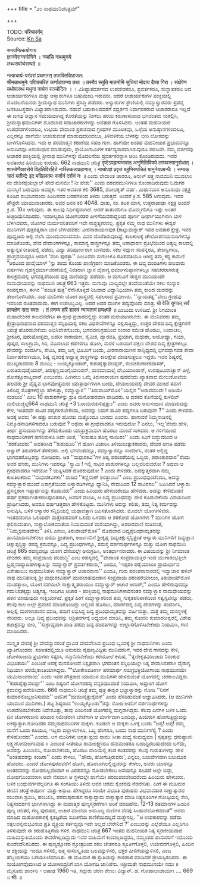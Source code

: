 +++
title = "೨೦ ನಾಥಮುನಿಚರಿತ್ರಮ್"

+++

TODO: परिष्कार्यम्  
Source: [Kn Sa](https://archive.org/download/deshika-prabandha/deshika-prabandha-kn-sa.pdf)

समग्रभित्कयोगाय  
ज्ञानवैराग्ययोगिने । 
नमांसि नाथमुनये  
लब्धसर्वार्थसम्पदे ॥  

नत्वाचार्य-परंपरां प्रथमतस्  तप्तक्तिविभ्राजतः   
श्रीमन्नाथमुनेः पवित्रचरितं कर्णाटवाण्या तथा ॥ 
तस्यैव स्तुति मातनोमि सुधियां मोदाय दैव्या गिरा । संक्षेपेण यथोपलब्ध मधुना नाथेन सञ्चोदितः । । 
ವಿಶಿಷ್ಟಾತದರ್ಶನದ ಉಪದೇಶಕರೂ, ಪ್ರವರ್ತಕರೂ, ಸಂಸ್ಥಾಪಕರೂ ಆದ ಆಚಾರ್ಯರುಗಳೂ ಮತ್ತು ಆಳ್ವಾರುಗಳೂ ಬಹುಮಂದಿ ಇರುವರು. ಆದರೆ ಆಚಾರ್ಯರುಗಳ 
ಪಂಕ್ತಿಯಲ್ಲಿ 
ಮೊದಲನೆಯವರು ಶ್ರೀಮನ್ನಾಥ ಮುನಿಗಳು ಪ್ರಸಿದ್ಧಿ 
ಪಡೆದರು. ಆಳ್ವಾರುಗಳ ಶ್ರೇಣಿಯಲ್ಲಿ ನಮ್ಮಾಳ್ವಾರವರು ಪ್ರಪನ್ನ ಜನಕೂಟಸ್ಥರಾಗಿ ವಿಖ್ಯಾತರಾಗಿರುವರು. ನಡುವೆ ಬಹುಕಾಲದವರೆಗೆ ಸದ್ದರ್ಶನ ನಿರ್ವಾಹಕರಾದ ಆಚಾರರಾರೂ ಇಲ್ಲದೆ ಈ ಜಗವು ಅಜ್ಞಾನ ಸಮಯವಾಗಿದ್ದ ಕೊರತೆಯನ್ನು ನೀಗಲು ಪರಮ ಕರುಣಾಳುವಾದ ಭಗವಂತನು ಸಂಕಲ್ಪಿಸಿ, ಶ್ರೀಮನ್ನಾಥಮುನಿಗಳೇ ಮೊದಲಾದ ಸದಾಚಾರರುಗಳನ್ನು ಅವತಾರ ಗೊಳಿಸಿದನು. ಅಂತಹ ಮಹನೀಯರ ಉಪದೇಶಗಳಿಂದಲೂ, ಉಭಯ ವೇದಾಂತ ಪ್ರಕಾಶವಾದ ಗ್ರಂಥಗಳ ಮೂಲಕವೂ, ಒಳ್ಳೆಯ ಅನುಷ್ಠಾನಗಳಿಂದಲೂ, ಎಲ್ಲರನ್ನೂ ಹಾಗೆಯೇ ಆಚರಿಸುವಂತೆ ಮಾಡುವುದರಿಂದಲೂ, ತಿಳಿವಳಿಕೆಯ ಬೆಳಕನ್ನು ಬೀರಿ ಲೋಕವನ್ನು ಬಾಳಗೊಳಿಸಿದನು. ಇದು ಆ ಪರಮಾತ್ಮನ ಕರುಣೆಯ ಸಹಜ ಗುಣ. ಹಾಗೆಯೇ ಅಂತಹ ಮಹನೀಯರ ಪ್ರಭಾವವನ್ನೂ ಅನುದಿನವೂ ಅನುಸಂಧಾನ ಮಾಡುವುದು, ಶ್ರೇಯೋಗಾಮಿಗಳ ಕರ್ತವ್ಯಸಾರವಾಗಿರುವುದೂ ಸಹಜವೇ. 
ನಮ್ಮ ದರ್ಶನವು ಆಚಾರರ ಪಂಕ್ತಿಯಲ್ಲಿ ಶ್ರೀನಾಥ ಮುನಿಗಳನ್ನೇ ಮೊದಲನೆಯ ಪ್ರವರ್ತಕರನ್ನಾಗಿ ಆರಿಸಿ ಕೊಂಡಿರುವುದು. ಇವರ ಅವತಾರದ ಹಿರಿಮೆಯ ಕುರುಹು. 
662 
ನಾಥಮುನಿ ಚರಿತ್ರೆ 
दृष्टेऽपहृत्यभावात् अनुमितिविषये लाघवस्यानुरोधात् । शास्त्रेणैवावसेये विहतिविरहिते नास्तिकत्वप्रहाणात् । नाथोपज्ञं प्रवृत्तं बहुभिरुपचितं यामुनेयप्रबन्धैः । 
सम्यक् त्रातं यतीन्द्रैः इद मखिलतमः कर्शनं दर्शनं नः ॥ ಎಂದು ವೇದಾಂತ ಚಾರರೂ, ಅರುಳ್ ಪತ್ತ ನಾದಮುನಿ ಮುದಲಾಂ ನಂ ದೇಶಿಕರೈಯಲ್ಲಾಲ್ ಪೇದೆ ಮನಮೇ ! ನೀ ಪೇಶು'' ಎಂದು ವರವರಮುನಿಗಳೂ ಕೊಂಡಾಡಿರುವುದು ಓದುಗರ ಮನಸ್ಸಿಗೆ ಬರುವುದು ಅವಶ್ಯಕ. 
ಇತರ ಅವತಾರ 
ಕಲಿ 3685, ಶೋಭಕೃತ್ ವರ್ಷ. ಮಿಥುನವಾಸ ಅನೂರಾಧಾ ನಕ್ಷತ್ರ ಕೂಡಿದ ಶುಭದಿನದಂದು ಹಿಂದಿನವರ ಬರಹಗಳಿಂದ ತಿಳಿದು ಬರುತ್ತದೆ. ಅಂದರೆ ಕ್ರಿ.ಶ. 585 ಆಗುವುದು. 
ಇವರ ಪೌತ್ರರೇ ಯಾಮುನಾಚಾರರು. ಅವರ ಜನನ ಕಲಿ 4048. ಧಾತು, ಸಂ. ಕಟಕ ಮಾಸ, ಉತ್ತರಾಷಾಢಾ ನಕ್ಷತ್ರ ಅಂದರೆ ಕ್ರಿ.ಶ. 10॥ ಆಗುವುದು. ಈ ಕಾಲವು ನಿರ್ಧಿಷ್ಟವಾಗಿದೆ. ಆದರೆ ತಾತಂದರಿಗೂ ಮೊಮ್ಮಗನಿಗೂ ಇಷ್ಟು ಅಂತರ ಅಚ್ಚರಿಯೆನಿಸದಿರದು. ಇವರೀಲ್ವರೂ ಯೋಗನಿರತರ ಪೀಳಿಗೆಯವರಾದ್ದರಿಂದ ಪೂರ್ಣ ದೀರ್ಘಾಯುಗಳಾಗಿ ಬಾಳಿ ಬೆಳಗಿದವರು, ಯೋಗದ ಮರ್ಮವರಿತವರಿಗೆ ಇದೇ ನಾಶ್ಚತ್ಯಕರವಲ್ಲ. ಪ್ರಕೃತ ನಮ್ಮ ನಾಥ ಮುನಿಗಳು ಈಶ್ವರ ಮುನಿಗಳಿಗೆ ಪುತ್ರರತ್ನರಾಗಿ ಬಾಳಿ ಬೆಳಗಿದವರು: ವೀರನಾರಾಯಣಪುರ (ಕಾಟ್ಟುಮನ್ನಾರ್ ಇವರ ಅವತಾರ ಕ್ಷೇತ್ರ. ಇವರ ಪೂಧ್ವಜರು ಅಲ್ಲಿ ನೆಲೆಸಿ ಮುಂದುವರಿಸಿದವರು. ವಿವರ ದೊರೆತಿರುವುದಿಷ್ಟೆ. 
ಕಾಲಕಾಲಕ್ಕೆ ಚೌಲೋಪನಯನಾದಿಗಳನ್ನೂ ಮಾಡಿಕೊಂಡು, ವೇದ ವೇದಾಂಗಗಳನ್ನೂ, ಸಾಮಾನ್ಯ ಶಾಸ್ತ್ರಗಳನ್ನೂ ತಮ್ಮ ಅಸಾಧಾರಣ ಪ್ರತಿಭೆಯಿಂದ ಅತ್ಯಲ್ಪ ಕಾಲದಲ್ಲಿ ಅತ್ಯುನ್ನತ ರೀತಿಯಲ್ಲಿ ಪಡೆದು, ವಿದ್ಯಾ ಪರಿಪೂರ್ಣರಾಗಿ ಬಾಳಿದರು. 
ಸಕಲ ಸದ್ಗುಣ ಸಂಪನ್ನರೂ, ತೇಜಸ್ವಿಗಳೂ, ಪ್ರಾಪ್ತವಯಸ್ಕರೂ ಆದಾಗ 'ವಂಗಿ ಪುರತ್ತಾ'' ಎಂಬುವರು ಸುಗುಣಳೂ ರೂಪವತಿಯೂ ಆಗಿದ್ದ ತಮ್ಮ ಕನ್ಯ ಕಾಮಣಿ “ಅರವಿಂದ ಪಾವೈಯಾಳ್ 'ನ್ನು ತಂದು ಕೊಂಡು ಪಾಣಿಗ್ರಹಣ ಮಾಡಿಕೊಂಡರು. ಈ ದಿವ್ಯ ದಂಪತಿಗಳು ಹಲವಾರು ವರ್ಷಗಳು ಗೃಹಸ್ಥಧರ್ಮಾಚರಣೆಯಲ್ಲಿ ನಿರತರಾಗಿ ಜ್ಞಾನ ವೈರಾಗ್ಯ ಧರ್ಮಾನುಷ್ಠಾನಗಳಲ್ಲೂ ಸಹಚರರಾಗಿರುತ್ತ ಕಾಲಕ್ರಮದಲ್ಲಿ ಭಗವತೃಪೆಯಿಂದ ಪುತ್ರ ಮಣಿಯನ್ನು ಪಡೆದರು. ಆ ಮಗುವಿಗೆ ಈಶ್ವರ ಮುನಿಯಂದೇ ನಾಮಧೇಯವನ್ನು 
ನಾಥಮುನಿ ಚರಿತ್ರೆ 
663 
ಇತ್ತರು. ಮಗುವೂ ಬಾಲ್ಯದಲ್ಲೇ ತಂದೆಯಂತೆಯೇ ಸಕಲ ಸಂಸ್ಕಾರ ಸಂಪನ್ನರಾಗಿ, ಈಗಿನ ''ಪಂಡಿತ ಪುತ್ರ''ನೆನೆಸಿಕೊಳ್ಳದೆ ನಿಜವಾದ ವಿದ್ಯಾನಿಧಿಯಾಗಿ ತಮ್ಮ ಕುಲದ ಯಶವನ್ನು 
ತೇಜಗೊಳಿಸಿದರು. 
ನಾಥ ಮುನಿಗಳು ಯೋಗ ಶಾಸ್ತ್ರದಲ್ಲಿ ಸಫಲರಾದ ಪ್ರವೀಣರು. ''ನ್ಯಾಯತತ್ವ''ವೆಂಬ ಗ್ರಂಥವು ಇವರಿಂದ ರಚಿತವಾದುದು. ಈಗ ಉಪಲಬ್ದವಿಲ್ಲ. ಆದರೆ ಅದರ ಮಂಗಳ ಪದ್ಯವೊಂದು ಮಾತ್ರ. 
यो वेत्ति युगपत् सर्वं प्रत्यक्षेण सदा स्वतः । 
तं प्रणम्य हरिं शास्त्रं न्यायतत्वं प्रचक्ष्महे ॥ 
ಎಂಬುದು ಉಳಿದಿದೆ. ಶ್ರೀ ನಿಗಮಾಂತ ಮಹಾದೇಶಿಕರ ಕಾಲದವರೆಗೂ ಈ ಗ್ರಂಥ ಪ್ರಚಾರದಲ್ಲಿದ್ದು ನಂತರ ಮರೆಯಾಗಿರಬೇಕು. 
ಈ ಮುನಿವರರು ತಮ್ಮ ಕ್ಷೇತ್ರಾಧಿನಾಥನಾದ ಪರಮಾತ್ಮನ ಸನ್ನಿಧಿಯಲ್ಲಿ ಸಕಲ ವಿಧಸೇವೆಗಳನ್ನೂ ಸಲ್ಲಿಸುತ್ತಿದ್ದು, ಉತ್ತರ ದೇಶದ ದಿವ್ಯ ಕ್ಷೇತ್ರಗಳಿಗೆ ಯಾತ್ರೆ ಹೊರಡಬೇಕೆಂದು ಅಭಿನಿವೇಶಗೊಂಡು, ಭಗವದನುಗ್ರಹದಿಂದ ಸಂಸಾರ ಸಮೇತ ಹೊರಟು, ಸಿಂಹಾಚಲ, ಶ್ರೀಕೂರ, ಪುರುಷೋತ್ತಮ, ಬದರೀ ನಾರಾಯಣ, ನೈಮಿಶ, ದ್ವಾರವತಿ, ಪ್ರಯಾಗ, ಮಧುರಾ, ಅಯೋಧ್ಯಾ, ಗಯಾ, ಪುಷ್ಕರ, ಸಾಲಗ್ರಾಮ, ಗಿರಿ, ಮೊದಲಾದ ಕಡೆಗಳಿಗೂ ಹೋಗಿ, ಮರಳಿ ಬರುವಾಗ ದಕ್ಷಿಣ ದೇಶದ ದಿವ್ಯ ಕ್ಷೇತ್ರಗಳಲ್ಲೂ ದೇವರನ್ನು ಸಂದರ್ಶಿಸಿ, ಸೇವಿಸಿ, ತಮ್ಮ ಜನ್ಮ ಭೂಮಿಗೆ ಬಂದು, ವೀರನಾರಾಯಣನ ಸಾನ್ನಿಧ್ಯದಲ್ಲಿ ಭಗವದ್ಭಾಗವತ ಸೇವಾ ನಿರ್ವಾಹಕರಾಗಿಯೂ, ಶಿಷ್ಯ ವೃಂದಕ್ಕೆ ಅಧ್ಯಾತ್ಮ ಶಾಸ್ತ್ರಗಳನ್ನು ಕಾಲಕ್ಷೇಪ ಮಾಡಿಸುತ್ತಲೂ ಇದ್ದರು. 
ಇವರ ಶಿಷ್ಯರಲ್ಲಿ ಮುಖ್ಯರಾದವರು 8 ಮಂದಿ; - ಉಯ್ಯಕ್ಕೊಂಡಾರ್, ಕುರುಹೈಕ್ಕಾವಲಪ್ಪನ್, ನಂಬಿಕರುಣಾಕರದಾಸರ್, ಏರುತಿರುವುಡೈಯಾರ್, ತಿರುಕ್ಕಣ್ಣಮಂಗೈಯಾಂಡನ್, ವಾನಮಾಮಲೈ ದೇವಿಯಾಂಡಾನ್, ಉರಪ್ಪಟೂರಾಚ್ಚಾನ್ ಪಿಳ್ಳೆ, ಶೋಕತ್ತೂರಾಟ್ಯವಾನ್ ಎಂಬುವರು. ಹೀಗಿರಲು ಒಮ್ಮೆ ತಿರುನಾರಾಯಣ ಪುರವೆಂದು ಖ್ಯಾತವಾದ ಮೇಲುಕೋಟೆಯ ಹಲವರು ಶ್ರೀ ವೈಷ್ಣವ ಭಾಗವೋತ್ತಮರು ಯಾತ್ರಾರ್ಥಿಗಳಾಗಿ ಬಂದು, ದೇವಾಲಯದಲ್ಲಿ ದೇವರ ಮುಂದೆ ತಮಗೆ ತಿಳಿದಿದ್ದ ಸೊತ್ರಗಳನ್ನೆಲ್ಲಾ ಹೇಳುತ್ತಾ, ನಮ್ಮಾಳ್ವಾರ'' ''ತಿರುವಾಯ್‌ಮೊಳಿ''ಯಲ್ಲಿನ ''ಆರಾವಮುದೇ ! ಅಡಿಯೇ ನುಡಲುಂ'' ಎಂಬ 10 ಪಾಶುರಗಳನ್ನು ಶ್ರುತಿ ಮನೋಹರವಾಗಿ ಪಾಡಿದರು. ಆ ದಶಕದ ಕೊನೆಯಲ್ಲಿ ಕುಳಲಿಲ್ ಮಲಿಯಚ್ಚನ್ನ664 
ನಾಥಮುನಿ ಚರಿತ್ರೆ 
+3 
ಓರಾಯಿರಡುಳಿಪ್ಪತ್ತುಂ'' ಎಂದು ಅವರು ಅನುಸಂಧಾನ ಮಾಡಿದುದನ್ನು ಕೇಳಿ, ಇಂತಹವೇ ಸಾವಿರ ಪದ್ಯಗಳಿರಬೇಕೆಂದು, ಅವರನ್ನು ನಿಮಗೆ ಸಾವಿರ ಪದ್ಯಗಳೂ ಬರುವುವೇ ?'' ಎಂದು ಕೇಳಿದರು. ಅದಕ್ಕೆ ಅವರು 'ಈ ಹತ್ತು ಪಾಶುರ ಹೊರತು ಮತ್ತೊಂದೂ ಬಾರದು ಎಂದರು. ಹಾಗಾದರೆ ನಿಮ್ಮನಾಡಿನಲ್ಲಿ ನಿಮ್ಮೊಡನಾಡಿಗಳಿಗಾದರೂ ಬರುವುವೆ ? ಅಥವಾ ಈ ಗ್ರಂಥವಾದರೂ ಇರುವುದೋ ? ಎನಲು, 'ಇಲ್ಲ'ವೆಂದು ಹೇಳಿ, ತೀರ್ಥ ಪ್ರಸಾದಾದಿಗಳನ್ನು ತೆಗೆದುಕೊಂಡು ಯಾತ್ರಾಕ್ರಮವಾಗಿ ಹೊರಟು ಮುಂದೆ ಸಾಗಿದರು. 
ಆ ಗಳಿಗೆಯಿಂದ ನಾಥಮುನಿಗಳಿಗೆ ಹಗಲಿರುಳೂ ಅದೇ ಚಿಂತೆ, ''ಕುರುಹೂ‌ ತೊನ್ನ ನಾಯಿರಂ'' ಎಂದು ಕಿವಿಗೆ ಬಿದ್ದುದರಿಂದ ಆ 'ಶರಕೋಪರು'' ಅವತರಿಸಿದ ''ಕುರುಹೂರಿ''ಗೆ ಹೋಗಿ ವಿಚಾರಿಸಿ ತಿಳಿಯಲುತ್ಸುಕರಾದರು, ದೇವರ ಆಣತಿ ಪಡೆದು ಆಳ್ವಾರ್ ತಿರುನಗರಿಗೆ ತೆರಳಿದರು. ಅಲ್ಲಿ ಭಗವಂತನನ್ನೂ, ನಮ್ಮಾಳ್ವಾರನ್ನೂ ಸಂದರ್ಶಿಸಿ, ನಂತರ ಅಲ್ಲಿದ್ದ ಭಾಗವತರೊಬ್ಬರನ್ನು ನೋಡಿದರು. ಆತ ''ಮಧುರಕವಿ''ಗಳ ಶಿಷ್ಯ ಪರಂಪರೆಯಲ್ಲಿ ಒಬ್ಬರು, ಪರಾಂಕುಶದಾಸ''ರೆಂದು ಅವರ ಹೆಸರು, ಮುನಿಗಳು ಇವರನ್ನೂ 'ಸ್ವಾಮಿ ! ಇಲ್ಲಿ ಸಾವಿರ ಪಾಶುರಗಳನ್ನೂ ಬಲ್ಲವರಿರುವರೋ ? ಅಥವಾ ಆ ಗ್ರಂಥವಾದರೂ ಇದೆಯೋ ? ಯತ್ನಿಸಿದರೆ ದೊರಕುವುದೋ ? ಎಂದು ಕೇಳಿದರು. ಅದಕ್ಕುತ್ತರವಾಗಿ ನಮ್ಮ ಕುಲತಿಲಕರಾದ ''ಮಧುರಕವಿಗಳು'' ಪಾಡಿದ ''ಕಣ್ಣಿನುಣ್ ಶಿರತ್ತಾಂಬು'' ಎಂಬ ಪ್ರಬಂಧವುಂಟೆಂದೂ, ಅದನ್ನು ನಮ್ಮಾಳ್ವಾರ ಮುಂದೆ ಏಕಾಗ್ರತೆಯಿಂದ ಆಳ್ವಾರಡಿಗಳನ್ನೂ ಧ್ಯಾನಿಸಿ, ನೇಮದಿಂದ 12 ಸಾವಿರಸಲ'' ಜಪಿಸಿದರೆ ಆಳ್ವಾರು ಪ್ರಸನ್ನರಾಗಿ ಇಷ್ಟಾರ್ಥವನ್ನು ಕೊಡುವರು'' ಎಂದು ಹಿರಿಯರು ಹೇಳುವರೆಂದೂ ಹೇಳಿದರು. ಅದನ್ನು ಕೇಳಿದೊಡನೆ ಹರ್ಷ ಪ್ರಕರ್ಷಾಂತಃಕರಣಪೂರಿತರಾಗಿ, ಅವರಿಗೆ ವಂದಿಸಿ, ಆ ದಿವ್ಯ ಪ್ರಬಂಧವನ್ನು ಹೇಳಿ ಕೊಡಬೇಕೆಂದು ವಿನಯದಿಂದ ಪ್ರಾರ್ಥಿಸಿದರು, ಅವರೂ ಹರ್ಷಚಿತ್ತರಾಗಿ ಹೇಳಿಕೊಟ್ಟರು. ಮುನಿಗಳು ಅದನ್ನು ಕಲಿತು, ತಮ್ಮ ನಿತ್ಯ ಕರ್ಮವನ್ನು ಅನುಷ್ಠಿಸಿ, ಬಳಿಕ ಆಳ್ವಾರರ ಸನ್ನಿಧಿಯಲ್ಲಿ ಯಥಾವತ್ತಾಗಿ ಜಪಿಸತೊಡಗಿದರು. ಮೊದಲೇ ಯೋಗಿಗಳಿವರು. ಇಂತಹವರಿಗೂ ಒಲಿಯದೇ ಮತ್ತೆಂತಹವರಿಗೆ ಒಲಿದು ಒಳವರು ಆ ಶಠಕೋಪ ಯೋಗಿಗಳು ? ಮುನಿಗಳ ಯೋಗ ಫಲಿಸುವಂತಾಗಿ, ಸಾಕ್ಷಾಲೋಕಮಾತೆಯ ನಿಯಮದಂತೆ ಮರೆಯಾಗಿದ್ದು, ಅಶರೀರವಾಣಿ ನುಡಿವಂತೆ, ''ನಿಮ್ಮಭಿಮತವೇನು'' ತಿಳಿಸಿ ಎನಲು, ತಿರುವಾಯ್‌ಮೊಳಿ'' ಮೊದಲಾದ ದಿವ್ಯಪ್ರಬಂಧಾಮೃತವನ್ನು ಪಾನಮಾಡಿಸಬೇಕೆನಲು ಪರಮ ಪ್ರೀತರಾಗಿ, ಅರ್ಜುನನಿಗೆ ಶ್ರೀಕೃಷ್ಣ ದಿವ್ಯಚಕ್ಷುಸ್ಸನ್ನಿತ್ತಂತೆ ಆಳ್ವಾರು ಮುನಿಗಳಿಗೆ ದಿವ್ಯಜ್ಞಾನ ಚಕ್ಷುಸ್ಸನ್ನಿತ್ತು ರಹಸ್ಯ ಕ್ರಮವನ್ನೂ, ದಿವ್ಯ ಪ್ರಬಂಧಗಳನ್ನೂ, ಸಮಸ್ತ ದರ್ಶನಾರ್ಥಗಳನ್ನೂ ಮತ್ತು ಯೋಗ 
ನಾಥಮುನಿ ಚರಿತ್ರೆ 
665 
ರಹಸ್ಯವನ್ನೂ ಯೋಗ ದೆಸೆಯಲ್ಲೇ ಅನುಗ್ರಹಿಸಿ, ಅಂತರ್ಧಾನರಾದರು. ಈ ವಿಷಯವನ್ನು ಶ್ರೀ ನಿಗಮಾಂತ ದೇಶಿಕರು ತಮ್ಮ ಸಂಪ್ರದಾಯ ಪರಿಶುದ್ಧಿ' ಎಂಬ ರಹಸ್ಯದಲ್ಲಿ ''ವೇದಾಂತ ಸಂಪ್ರದಾಯತ್ತಿರ ಇಂದ ಯುಗಾರಂಭತ್ತಿಲೇ ಬ್ರಹ್ಮನಂದ್ಯಾದಿಹಳುಕ್ಕುಪಿನ್ನು ನಮ್ಮಾಳ್ವಾರ್ ಪ್ರವರ್ತಕರಾನಾ‌,'' ಎಂದೂ, 'ಇಪ್ಪರಂ ಪರೈಯಾಲುಂ ಪ್ರಾದುರ್ಭಾವ ವಿಶೇಷಾಲುಂ ನಾಥಮುನಿಹಳು ನಮ್ಮಾಳ್ವಾರ್ ಆಚಾರರಾನಾ‌'' ಎಂದೂ, ಗುರು ಪರಂಪರಾಸಾರದಲ್ಲಿ ಇವ್ವಾಚಾರ‌ ಹಳಿಲ್ ನಾಥ ಮುನಿಹಳುಕ್ಯ ಶ್ರೀ ಮಧುರಕವಿಹಳ್ ಮುದಲಾಹವುಂಡಾನ ಸಂಪ್ರದಾಯ ಪರಂಪರೆಯಾಲುಂ, ತಿರುವಾಯ್‌ಮೊಳಿ ಮುಹತ್ತಾಲು, ಯೋಗ ದಶೆಯಿಲೇ ಸಾಕ್ಷಾತ್ಕೃತರಾಯುಂ ನಮ್ಮಾಳ್ವಾರ್ ಆಚಾರ‌ ಆನಾರ್,'' ಎಂದೂ ಹೇಳಿರುವುದನ್ನೂ ಗಮನಿಸತಕ್ಕದ್ದು ಅತ್ಯಗತ್ಯ. ಇಂದಿಗೂ ಆಚಾರ - ಪಂಕ್ತಿಯಲ್ಲಿ ನಾಥಮುನಿಗಳಾದನಂತರ ನಮ್ಮಾಳ್ವಾರ ನಾಮಧೇಯವನ್ನು ಪಠನ ಮಾಡುವುದು ಸಾಕ್ಷಿಯಾಗಿದೆ. ಪ್ರಕೃತ ಹೀಗೆ ನಮ್ಮಾಳ್ವಾರರಿಂದ ತಮ್ಮ ಸುಕೃತಪರಿಪಾಕದಿಂದ ಸತ್ವಸ್ವವನ್ನೂ ಪಡೆದು, ಕೆಲವು ಕಾಲ ಅಲ್ಲೇ ಪ್ರವಚನ ಮಾಡಿಕೊಂಡಿದ್ದು ಅಲ್ಲಿಂದ ಹೊರಟು, ಮಾರ್ಗದಲ್ಲಿ ದಿವ್ಯ ದೇಶಗಳನ್ನು ಸಂದರ್ಶಿಸಿ, ಅಲ್ಲಲ್ಲಿ ಮಂಗಳಾಶಾಸನ ಮಾಡಿ, ತಮಗೆ ಲಭಿಸಿದ್ದ ದಿವ್ಯ ಪ್ರಬಂಧಾಮೃತವನ್ನು ವರ್ಷಿಸುತ್ತಾ, ಮತ್ತೆ ತಮ್ಮ ವಾಸಸ್ಥಳಕ್ಕೆ 
ಸೇರಿದರು. 
ಅಲ್ಲೂ ದಿವ್ಯ ಪ್ರಬಂಧವನ್ನು ಆಶ್ರಿತವರ್ಗಕ್ಕೆ ಅಧ್ಯಯನ ಮಾಡಿಸಿ, ತಮ್ಮ ಸೋದರಿ ಕುಮಾರರೀಶ್ವರಲ್ಲಿ ವಿಶೇಷ ಕಟಾಕ್ಷವನ್ನು ಬೀರಿ, ''ಸುಶ್ರಾವ್ಯವಾಗಿ ಪಾಡಿ ಪರಮ ದಿವ್ಯ ದಂಪತಿಗಳನ್ನು ಉಲ್ಲಾಸಗೊಳಿಸಿಬೇಕೆಂದು ನಿಯಮಿಸಿ, ಗಾನ ಮಾಡಿಸಿದರು. 

ಸಂಸ್ಕೃತ ವೇದಕ್ಕೆ ಶ್ರೀ ವೇದವ್ಯಾಸರಂತೆ ದ್ರಾವಿಡ ವೇದವೆನಿಸಿದ ಪ್ರಬಂಧ ಬೃಂದಕ್ಕೆ ಶ್ರೀ ನಾಥಮನಿಗಳು ಎಂದು ಖ್ಯಾತಿಗೊಂಡರು. ಸಂಗೀತದಲ್ಲಿಯೂ ಅನುಪಮ ನೈಪುಣ್ಯವಿದ್ದಿತು ಮುನಿವರರಿಗೆ, ಇವರ ದೇವ ಗಾನವನ್ನು ಕೇಳಿ, ಚೋಳರಾಜಾದಿ ಪ್ರಭುಗಳು ಸತ್ಕರಿಸಿ, ಸನ್ಮಾನಿಸಬೇಕೆಂದು ಕರೆಯೋಲೆ ಕಳುಹ, ''ತೃಣೀಕೃತವಿರಿಂಚಾದಿ ನಿರಂಕುಶ ವಿಭೂತಯಃ'' ಎಂಬಂತೆ ಅದಕ್ಕೆ ಮನಸೋಲದೆ ನಿಸ್ಪೃಹರಾಗಿ ಭಗವಂತನ ಸನ್ನಿಧಿಯಲ್ಲೇ ನಿತ್ಯ ಸೇವಾನಿರತರಾಗಿ ವೈರಾಗ್ಯ ನಿಧಿಯಾಗಿ ಪರಮೈಕಾಂತಿಯಾಗಿದ್ದರು. 
““ಲೋಕೇಽವತೀರ್ಣ ಪರಮಾರ್ಥ ಸಮಗ್ರಭಕ್ತಿಯೋಗಾಯ ನಾಥಮುನಯೇ ಯಮಿನಾಂವರಾಯ' ಎಂದು ಇವರ ಪೌತ್ರರಾದ ಯಾಮುನ ಮುನಿಗಳೇ ಹೇಳಿರುವಂತೆ ಯೋಗದಲ್ಲಿ ಚಿರಕಾಲವಿದ್ದರು. ''ಕುರುಹೈಕ್ಕಾವಲರ್ಪ್ಪ'' ಎಂಬ ಶಿಷ್ಯರಿಗೆ ಯೋಗರಹಸ್ಯ ವನ್ನರಿಯುವಂತೆ ನಿಯಮಿಸಿ, ಅಷ್ಟಾಂಗ ಯೋಗ ಕ್ರಮವನ್ನುಪದೇಶಿಸಿದರು. 
666 
ನಾಥಮುನಿ ಚರಿತ್ರೆ 
ತಮ್ಮ ಪುತ್ರ ಈಶ್ವರ ಭಟ್ಟಾಳ್ವಾರನ್ನು ನೋಡಿ ''ನಿನಗೆ ಕುಮಾರನೊಬ್ಬಜನಿಸುವನು'' ಅವನಿಗೆ “ಯಮುನೈತ್ತುರೈವನ್' ಎಂದು ಹೆಸರಿಡುವಂತೆ ಆಜ್ಞಾಪಿಸಿದರು. (ಆ ಮುನಿಗಳೇ ಯಾಮುನ ಮುನಿಗಳು.) ಪಟ್ಟ ಶಿಷ್ಯರಾದ “ಉಯ್ಯಕ್ಕೊಂಡಾ''ರನ್ನು ನೋಡಿ ಆತನಿಗೆ ದರ್ಶನಾರ್ಥಗಳನ್ನು ಉಪದೇಶಿಸಬೇಕೆಂದು ನಿದೇಶವಿತ್ತು, ತಾವು ಎಂದಿನಂತೆ ಯೋಗದಲ್ಲಿ ಮಗ್ನರಾಗಿದ್ದರು. ಕೆಲವು ದಿನಗಳ ಬಳಿಕ ಒಂದು ದಿನ ಚೋಳರಾಜನು ಪರಿವಾರ ಸಮೇತರಾಗಿ ಬೇಟೆಗಾಗಿ ಆ ಮಾರ್ಗವಾಗಿ ಬಂದಿದ್ದು, ಹಿಂದಿರುಗಿ ಹೋಗುತ್ತಿದ್ದುದನ್ನು ಅಕಸ್ಮಾತ್ತಾಗಿ ನೋಡಿದರು ನಮ್ಮನಾಥಮುನಿಗಳ ಮಕ್ಕಳು. ಕೂಡಲೇ ಆ ಮಕ್ಕಳು ಒಳಕ್ಕೆ ಬಂದು “ಅಪ್ಪ! ಅಪ್ಪ! ನಮ್ಮ ಮನೆಗೆ ಒಂದು ಕಪಿಯೂ, ಇಬ್ಬರು ಬಿಲ್ಲಾಳುಗಳೂ, ಒಬ್ಬ ಹೆಂಗಸೂ, ಬಂದು ನಾಥ ಮುನಿಗಳೆಲ್ಲಿ ? ಎಂದು ಕೇಳಿಹೋದರು'' ಎಂದರು. ಆಗ ಮುನಿಗಳು ಅಗ್ರತಃ ಪ್ರಯ ರಾಮಃ ಸೀತಾ ಮಧ್ಯೆ ಸುಮಧ್ಯಮಾ | ಸೃಷ್ಠತಸ್ತು ಧನುಷ್ಟಾಣಿಃ ಲಕ್ಷ್ಮಣೋನುಜಗಾಮಹ ॥ ಎಂಬಂತೆ ಸೀತೆಯೂ ರಾಮಲಕ್ಷ್ಮಣರೂ ಹನುಮಂತರೂ ಬಂದಿದ್ದಿರಬಹುದೆಂದು ಬಗೆದು, ಅವರನ್ನು ಹಿಂಬಾಲಿಸಿ, ನೋಡಬೇಕೆಂದು, ಹೊರಟು ದಾರಿಯಲ್ಲಿ ಕಂಡ ಕಂಡವರನ್ನು ಕೆಲವು ಗುರುತುಗಳನ್ನು ಹೇಳಿ “ಅಂತಹವರನ್ನು ಕಂಡಿರಾ'' ಎಂದು ಕೇಳಲು, ''ಹೌದು, ಹೋಗುತ್ತಿರುವರು', ಎನ್ನಲು, ಬಲುವೇಗವಾಗಿ ಬಲುದೂರ ಹೋದರು. ಎಂದರೆ ಚೋಳಪುರದವರೆಗೆ ಹೋಗಿ, ಹೊರಬಾಗಿಲಲ್ಲಿದ್ದವರನ್ನು ಕೇಳಲು, ಅವರು ಯಾರನ್ನೂ ಅಂತಹವರನ್ನು ನೋಡಲಿಲ್ಲವೆಂದಾಗ ಆ ವಿರಹವನ್ನೂ ನೋಡಬೇಕೆಂಬ ಆಸೆಯನ್ನೂ ಸಹಿಸದೆ ಅಲ್ಲೇ ಬಿದ್ದು, ಮೋಹಗೊಂಡವರಾಗಿ ಅದೇ ನೆಪವಾಗಿ ಆ ಸ್ಥಳದಲ್ಲೇ ಹಾಗೆಯೇ ಪರಮಪದವೇರಿದರೆಂದು ಹಿರಿಯರು ಹೇಳುವರು. ಬಳಿಕ ಬಂಧುವರ್ಗವೆಲ್ಲರಿಗೂ ಈ ಸಂಗತಿಯು ತಿಳಿದು ಅವರ ಚರಮ ಕೈಂಕರವು ನೆರವೇರಿತು. ಹೀಗೆ ಈ ಮಹಿಮರ ಜೀವನ ಚರಿತ್ರೆ ಅಪೂರ್ಣ ಮತ್ತು ಅಸ್ಪುಟ. ಹೇಗಿದ್ದರೂ ಸರಿಯೇ ವಿಭೂತಿ ಪುರುಷರು ವಿಭವಾವತಾರ ಸಾಕ್ಷಾತ್ಕಾರದ ಸಲುವಾಗಿ ಶ್ರಮಿಸಿ, ಹಂಬಲಿಸಿ, ಪರಮಪುರುಷನ ಸಾಕ್ಷಾದ್ದಾಮ ಸಾಕ್ಷಾತ್ಕಾರ ಮಾಡಿ ನಿತ್ಯಸೂರಿಗಳ ಗೋಷ್ಠಿಯಲ್ಲಿ ಸೇರಿ, ನಿತ್ಯಸಂದರ್ಶನ ಭಾಗಿಗಳಾಗಿದ್ದು ಈ ಮಹಾತ್ಮರ ಪುಣ್ಯಸ್ಮರಣೆಗಾಗಿ ಅರಿಕೆ ಮಾಡಿಹೆನು. 
12-13 ಶತಮಾನಗಳ ಹಿಂದಿನ ಪುಣ್ಯ ಚರಿತರ, ಗಣ್ಯ ಪುರುಷರ, ಆಚಾರ ಮಾಲೆಯ ಅಮೂಲ್ಯ ಮಣಿಗಳ ನೆನಪು ಸಿಂಹಾವಲೋಕನದಂತೆ'' ಅವರು ಮಾಡಿದ ಮಹೋಪಕಾರಕ್ಕೆ ಕೃತಜ್ಞತೆಯ ಸೂಚನೆಯ ಕಾಣಿಕೆಯಿದಲ್ಲದೆ ಮತ್ತೇನಲ್ಲ. ''ಆ ಉಪಕಾರವನ್ನು ಪಡೆದು ಸತ್ಪಲವನ್ನನುಭವಿಸುವ ಪ್ರತಿ ವ್ಯಕ್ತಿಯ ಕರ್ತವ್ಯವೂ ಇದೇ ಅಲ್ಲದೆ ಬೇರೇನಿದೆ ?' ಎಂಬುದನ್ನು ಎಲ್ಲೆಡೆಯೂ ಎಲ್ಲರಿಗೂ ತಿಳಿಸುವುದೇ ಈ ಕಿರುಹೊತ್ತಿಗೆಯ 
ಗಳಿಕೆ. 
ನಾಥಮುನಿ ಚರಿತ್ರೆ 
667 
ಇಂತಹ ಮಹನೀಯರ ನಿತ್ಯ ಸ್ಮರಣೀಯವಾದ ಮಹಿಮಸ್ತುತಿಯೊಂದು ಈವರೆಗಿಲ್ಲದಿದ್ದುದು ಇವರ ಮಹಿಮೆಗೆ ಕುಂದಲ್ಲದಿದ್ದರೂ, ನಮ್ಮಂತಹ ಪಾಮರರಿಗೆ ಇದೊಂದು ಕುಂದೆಂದೆನಿಸದಿರದು. ಈ ಪುಣ್ಯಶ್ಲೋಕರ ಸ್ತೋತ್ರದಿಂದ ಸಕಲ ಚೇತನರೂ ಸ್ಫೂರ್ತಿಗೊಳ್ಳಲಿ, ಉಜೀವನಗೊಳ್ಳಲಿ, ಹಿಂದಿನ ಆ ಶಕ್ತಿಯನ್ನು ಇಂದೂ ಗಳಿಸಲಿ, ಆತ್ಮ ಸುಸಂಸ್ಕೃತಿಯ ಬಲವನ್ನುಳಿಸಲಿ, ಭಕ್ತರ ಪೀಳಿಗೆಯನ್ನುಳಿಸಲಿ, ಎಂಬ ಹೆಬ್ಬಯಕೆಯು ಬರೆಯಲಣಿಮಾಡಿತು. ಈ ಮಹಿಮರ ಈ ಸ್ತುತಿಯನ್ನು ಕಂಠಪಾಠ ಮಾಡಿದರೆ ಶ್ರೇಯಸ್ಸಿರದಿರದು. ಈ ಸುಯೋಗವೊದಗಿಸಿದ ಆ ಯೋಗೀಂದ್ರನಿಗೆ ಬಾಗಿ ಯೋಗದಿ ಜಾನಿಪೆನು. 
॥ಶ್ರೀಮತೇ ನಾಥಮುನಯೇ ನಮಃ ॥ 
ಮೈಸೂರು ಶಾರ್ವರಿ - ಆಷಾಢ 
1960 
ಇತಿ, ಸದ್ಗುರು ಚರಣ ರೇಣುಃ 
ವಿದ್ವಾನ್. ಹ. ಗೋಪಾಲಾಚಾರ್ಯಃ 
.... 
669 
॥ श्रीः ॥ 
<!-- ॥ श्रीमते रामानुजाय नमः ॥  -->